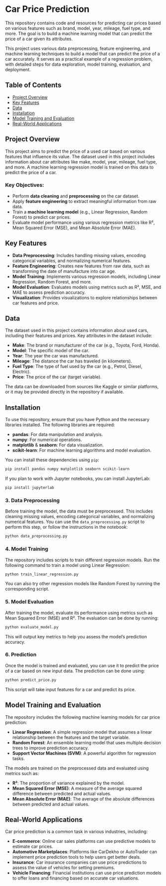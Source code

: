 # Car Price Prediction

This repository contains code and resources for predicting car prices based on various features such as brand, model, year, mileage, fuel type, and more. The goal is to build a machine learning model that can predict the price of a car given its attributes.

This project uses various data preprocessing, feature engineering, and machine learning techniques to build a model that can predict the price of a car accurately. It serves as a practical example of a regression problem, with detailed steps for data exploration, model training, evaluation, and deployment.

## Table of Contents

- [Project Overview](#project-overview)
- [Key Features](#key-features)
- [Data](#data)
- [Installation](#installation)
- [Model Training and Evaluation](#model-training-and-evaluation)
- [Real-World Applications](#real-world-applications)

## Project Overview

This project aims to predict the price of a used car based on various features that influence its value. The dataset used in this project includes information about car attributes like make, model, year, mileage, fuel type, and more. A machine learning regression model is trained on this data to predict the price of a car.

### Key Objectives:
- Perform **data cleaning** and **preprocessing** on the car dataset.
- Apply **feature engineering** to extract meaningful information from raw data.
- Train a **machine learning model** (e.g., Linear Regression, Random Forest) to predict car prices.
- Evaluate model performance using various regression metrics like R², Mean Squared Error (MSE), and Mean Absolute Error (MAE).

## Key Features

- **Data Preprocessing**: Includes handling missing values, encoding categorical variables, and normalizing numerical features.
- **Feature Engineering**: Creates new features from raw data, such as transforming the date of manufacture into car age.
- **Model Training**: Implements various regression models, including Linear Regression, Random Forest, and more.
- **Model Evaluation**: Evaluates models using metrics such as R², MSE, and MAE to assess prediction accuracy.
- **Visualization**: Provides visualizations to explore relationships between car features and price.

## Data

The dataset used in this project contains information about used cars, including their features and prices. Key attributes in the dataset include:

- **Make**: The brand or manufacturer of the car (e.g., Toyota, Ford, Honda).
- **Model**: The specific model of the car.
- **Year**: The year the car was manufactured.
- **Mileage**: The distance the car has traveled (in kilometers).
- **Fuel Type**: The type of fuel used by the car (e.g., Petrol, Diesel, Electric).
- **Price**: The price of the car (target variable).

The data can be downloaded from sources like Kaggle or similar platforms, or it may be provided directly in the repository if available.

## Installation

To use this repository, ensure that you have Python and the necessary libraries installed. The following libraries are required:

- **pandas**: For data manipulation and analysis.
- **numpy**: For numerical operations.
- **matplotlib** & **seaborn**: For data visualization.
- **scikit-learn**: For machine learning algorithms and model evaluation.

You can install these dependencies using `pip`:

```bash
pip install pandas numpy matplotlib seaborn scikit-learn
```

If you plan to work with Jupyter notebooks, you can install JupyterLab:

```bash
pip install jupyterlab
```

### 3. Data Preprocessing

Before training the model, the data must be preprocessed. This includes cleaning missing values, encoding categorical variables, and normalizing numerical features. You can use the `data_preprocessing.py` script to perform this step, or follow the instructions in the notebook:

```bash
python data_preprocessing.py
```

### 4. Model Training

The repository includes scripts to train different regression models. Run the following command to train a model using Linear Regression:

```bash
python train_linear_regression.py
```

You can also try other regression models like Random Forest by running the corresponding script.

### 5. Model Evaluation

After training the model, evaluate its performance using metrics such as Mean Squared Error (MSE) and R². The evaluation can be done by running:

```bash
python evaluate_model.py
```

This will output key metrics to help you assess the model’s prediction accuracy.

### 6. Prediction

Once the model is trained and evaluated, you can use it to predict the price of a car based on new input data. The prediction can be done using:

```bash
python predict_price.py
```

This script will take input features for a car and predict its price.

## Model Training and Evaluation

The repository includes the following machine learning models for car price prediction:

- **Linear Regression**: A simple regression model that assumes a linear relationship between the features and the target variable.
- **Random Forest**: An ensemble learning model that uses multiple decision trees to improve prediction accuracy.
- **Support Vector Machines (SVM)**: A powerful algorithm for regression tasks.

The models are trained on the preprocessed data and evaluated using metrics such as:
- **R²**: The proportion of variance explained by the model.
- **Mean Squared Error (MSE)**: A measure of the average squared difference between predicted and actual values.
- **Mean Absolute Error (MAE)**: The average of the absolute differences between predicted and actual values.

## Real-World Applications

Car price prediction is a common task in various industries, including:
- **E-commerce**: Online car sales platforms can use predictive models to estimate car prices.
- **Automotive Marketplaces**: Platforms like CarDekho or AutoTrader can implement price prediction tools to help users get better deals.
- **Insurance**: Car insurance companies can use price predictions to assess the value of vehicles for setting premiums.
- **Vehicle Financing**: Financial institutions can use price prediction models to offer loans and financing based on accurate car valuations.
